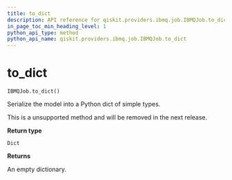 ```yaml
---
title: to_dict
description: API reference for qiskit.providers.ibmq.job.IBMQJob.to_dict
in_page_toc_min_heading_level: 1
python_api_type: method
python_api_name: qiskit.providers.ibmq.job.IBMQJob.to_dict
---
```


# to\_dict

<span id="qiskit.providers.ibmq.job.IBMQJob.to_dict" />

`IBMQJob.to_dict()`

Serialize the model into a Python dict of simple types.

<Admonition title="Note" type="note">
  This is a unsupported method and will be removed in the next release.
</Admonition>

**Return type**

`Dict`

**Returns**

An empty dictionary.

